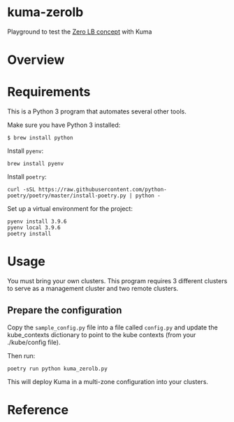 # kuma-zerolb
Playground to test the [Zero LB  concept](https://konghq.com/blog/zerolb/) with Kuma

# Overview

# Requirements

This is a Python 3 program that automates several other tools.

Make sure you have Python 3 installed:

```
$ brew install python
```  

Install `pyenv`:

```
brew install pyenv
```

Install `poetry`:

```
curl -sSL https://raw.githubusercontent.com/python-poetry/poetry/master/install-poetry.py | python -
```

Set up a virtual environment for the project:

```
pyenv install 3.9.6
pyenv local 3.9.6
poetry install 
```


# Usage

You must bring your own clusters. 
This program requires 3 different clusters to serve as
a management cluster and two remote clusters.

## Prepare the configuration
Copy the `sample_config.py` file into a file called `config.py` and 
update the kube_contexts dictionary to point to the kube contexts 
(from your ./kube/config file).

Then run:

```
poetry run python kuma_zerolb.py
```

This will deploy Kuma in a multi-zone configuration into your
clusters.

# Reference

